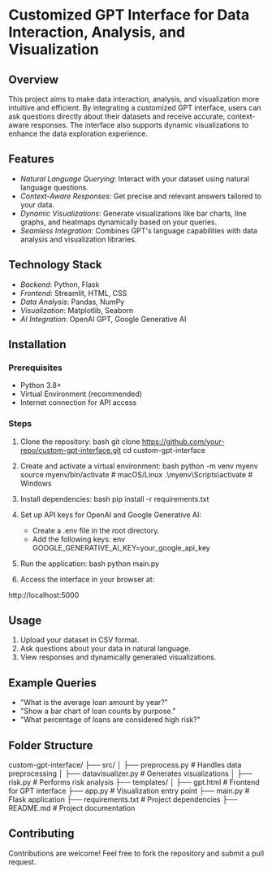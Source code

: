 # Customized GPT Interface for Data Interaction, Analysis, and Visualization

## Overview
This project aims to make data interaction, analysis, and visualization more intuitive and efficient. By integrating a customized GPT interface, users can ask questions directly about their datasets and receive accurate, context-aware responses. The interface also supports dynamic visualizations to enhance the data exploration experience.

## Features
- *Natural Language Querying*: Interact with your dataset using natural language questions.
- *Context-Aware Responses*: Get precise and relevant answers tailored to your data.
- *Dynamic Visualizations*: Generate visualizations like bar charts, line graphs, and heatmaps dynamically based on your queries.
- *Seamless Integration*: Combines GPT's language capabilities with data analysis and visualization libraries.

## Technology Stack
- *Backend*: Python, Flask
- *Frontend*: Streamlit, HTML, CSS
- *Data Analysis*: Pandas, NumPy
- *Visualization*: Matplotlib, Seaborn
- *AI Integration*: OpenAI GPT, Google Generative AI

## Installation

### Prerequisites
- Python 3.8+
- Virtual Environment (recommended)
- Internet connection for API access

### Steps
1. Clone the repository:
   bash
   git clone https://github.com/your-repo/custom-gpt-interface.git
   cd custom-gpt-interface
   

2. Create and activate a virtual environment:
   bash
   python -m venv myenv
   source myenv/bin/activate  # macOS/Linux
   .\myenv\Scripts\activate  # Windows
   

3. Install dependencies:
   bash
   pip install -r requirements.txt
   

4. Set up API keys for OpenAI and Google Generative AI:
   - Create a .env file in the root directory.
   - Add the following keys:
     env
     GOOGLE_GENERATIVE_AI_KEY=your_google_api_key
     

5. Run the application:
   bash
   python main.py
   

6. Access the interface in your browser at:
   
http://localhost:5000
   

## Usage
1. Upload your dataset in CSV format.
2. Ask questions about your data in natural language.
3. View responses and dynamically generated visualizations.

## Example Queries
- "What is the average loan amount by year?"
- "Show a bar chart of loan counts by purpose."
- "What percentage of loans are considered high risk?"

## Folder Structure

custom-gpt-interface/
├── src/
│   ├── preprocess.py       # Handles data preprocessing
│   ├── datavisualizer.py   # Generates visualizations
│   ├── risk.py             # Performs risk analysis
├── templates/
│   ├── gpt.html            # Frontend for GPT interface
├── app.py                  # Visualization entry point
├── main.py                 # Flask application
├── requirements.txt        # Project dependencies
├── README.md               # Project documentation


## Contributing
Contributions are welcome! Feel free to fork the repository and submit a pull request.
